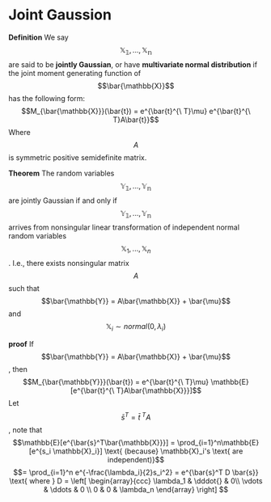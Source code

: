 # Joint Gaussion

**Definition** We say $$\mathbb{X_1}, ..., \mathbb{X_n}$$ are said to be **jointly Gaussian**, or have **multivariate normal distribution** if the joint moment generating function of $$\bar{\mathbb{X}}$$ has the following form:
$$M_{\bar{\mathbb{X}}}(\bar{t}) = e^{\bar{t}^{\ T}\mu} e^{\bar{t}^{\ T}A\bar{t}}$$
Where $$A$$ is symmetric positive semidefinite matrix.

**Theorem**
The random variables $$\mathbb{Y_1}, ..., \mathbb{Y_n}$$ are jointly Gaussian if and only if $$\mathbb{Y_1}, ..., \mathbb{Y_n}$$ arrives from nonsingular linear transformation of independent normal random variables $$\mathbb{X}_1, ..., \mathbb{X}_n$$. I.e., there exists nonsingular matrix $$A$$ such that 
$$\bar{\mathbb{Y}} = A\bar{\mathbb{X}} + \bar{\mu}$$
and
$$\mathbb{X}_i \sim normal(0, \lambda_i)$$

**proof** If $$\bar{\mathbb{Y}} = A\bar{\mathbb{X}} + \bar{\mu}$$, then
$$M_{\bar{\mathbb{Y}}}(\bar{t}) = e^{\bar{t}^{\ T}\mu} \mathbb{E}[e^{\bar{t}^{\ T}A\bar{\mathbb{X}}}]$$
Let $$\bar{s}^T = \bar{t}^{\ T}A$$, note that
$$\mathbb{E}[e^{\bar{s}^T\bar{\mathbb{X}}}] = \prod_{i=1}^n\mathbb{E}[e^{s_i \mathbb{X}_i}] \text{ (because} \mathbb{X}_i's \text{ are independent)}$$
$$= \prod_{i=1}^n e^{-\frac{\lambda_i}{2}s_i^2} = e^{\bar{s}^T D \bar{s}} \text{ where } D = \left[ \begin{array}{ccc}
\lambda_1 & \dddot{} & 0\\
\vdots & \ddots & 0 \\
0 & 0 & \lambda_n
\end{array} \right] $$